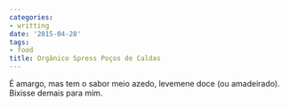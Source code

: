 ```yaml
---
categories:
- writting
date: '2015-04-28'
tags:
- food
title: Orgânico Spress Poços de Caldas
---
```


É amargo, mas tem o sabor meio azedo, levemene doce (ou amadeirado). Bixisse demais para mim.